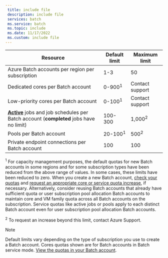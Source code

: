 ```yaml
---
 title: include file
 description: include file
 services: batch
 ms.service: batch
 ms.topic: include
 ms.date: 11/17/2022
 ms.custom: include file
---
```


| **Resource** | **Default limit** | **Maximum limit** |
| --- | --- | --- |
| Azure Batch accounts per region per subscription | 1-3 | 50 |
| Dedicated cores per Batch account | 0-900<sup>1</sup> | Contact support |
| Low-priority cores per Batch account | 0-100<sup>1</sup> | Contact support |
| **[Active](/rest/api/batchservice/job/get#jobstate)** jobs and job schedules per Batch account (**completed** jobs have no limit) | 100-300 | 1,000<sup>2</sup> |
| Pools per Batch account | 20-100<sup>1</sup> | 500<sup>2</sup> |
| Private endpoint connections per Batch account | 100 | 100 |

<sup>1</sup> For capacity management purposes, the default quotas for new Batch accounts in some regions and for some subscription
types have been reduced from the above range of values. In some cases, these limits have been reduced to zero. When you create a
new Batch account, [check your quotas](../articles/batch/batch-quota-limit.md#view-batch-quotas) and
[request an appropriate core or service quota increase](../articles/batch/batch-quota-limit.md#increase-a-quota), if necessary.
Alternatively, consider reusing Batch accounts that already have sufficient quota or user subscription pool allocation
Batch accounts to maintain core and VM family quota across all Batch accounts on the subscription. Service quotas like
active jobs or pools apply to each distinct Batch account even for user subscription pool allocation Batch accounts.

<sup>2</sup> To request an increase beyond this limit, contact Azure Support.


> [!NOTE]
> Default limits vary depending on the type of subscription you use to create a Batch account. Cores quotas shown are for Batch
> accounts in Batch service mode. [View the quotas in your Batch account](../articles/batch/batch-quota-limit.md#view-batch-quotas).
